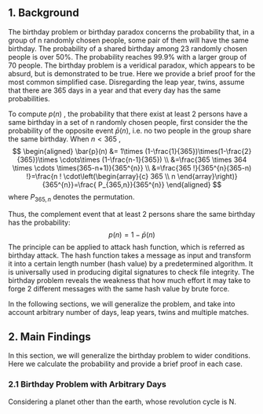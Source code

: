## 1. Background

The birthday problem or birthday paradox concerns the probability that, in a group of n randomly chosen people, some pair of them will have the same birthday. The probability of a shared birthday among 23 randomly chosen people is over 50%. The probability reaches 99.9% with a larger group of 70 people. The birthday problem is a veridical paradox, which appears to be absurd, but is demonstrated to be true. Here we provide a brief proof for the most common simplified case. Disregarding the leap year, twins,  assume that there are 365 days in a year and that every day has the same probabilities.

To compute $p(n)$ , the probability that there exist at least 2 persons have a same birthday in a set of n randomly chosen people, first consider the the probability of the opposite event $\bar{p}(n)$, i.e.  no two people in the group share the same birthday. When $n<365$ ,
$$
\begin{aligned}
\bar{p}(n) &= 1\times (1-\frac{1}{365})\times(1-\frac{2}{365})\times \cdots\times (1-\frac{n-1}{365}) \\
&=\frac{365 \times 364 \times \cdots \times(365-n+1)}{365^{n}} \\
&=\frac{365 !}{365^{n}(365-n) !}=\frac{n ! \cdot\left(\begin{array}{c}
365 \\
n
\end{array}\right)}{365^{n}}=\frac{ P_{365,n}}{365^{n}}
\end{aligned}
$$
where $P_{365,n}$ denotes the  permutation.

Thus, the complement event that at least 2 persons share the same birthday has the probability:
$$
p(n) = 1 - \bar{p}(n)
$$
The principle can be applied to attack hash function, which is referred as birthday attack. The hash function takes a message as input and transform it into a certain length number (hash value) by a predetermined algorithm. It is universally used in producing digital signatures to check file integrity. The birthday problem reveals the weakness that how much effort it may take to forge 2 different messages with the same hash value by brute force.

In the following sections, we will generalize the problem, and take into account arbitrary number of days, leap years, twins and multiple matches.

## 2. Main Findings

In this section, we will generalize the birthday problem to wider conditions. Here we calculate the probability and provide a brief proof in each case.

### 2.1 Birthday Problem  with Arbitrary Days

Considering a planet other than the earth, whose revolution cycle is N.